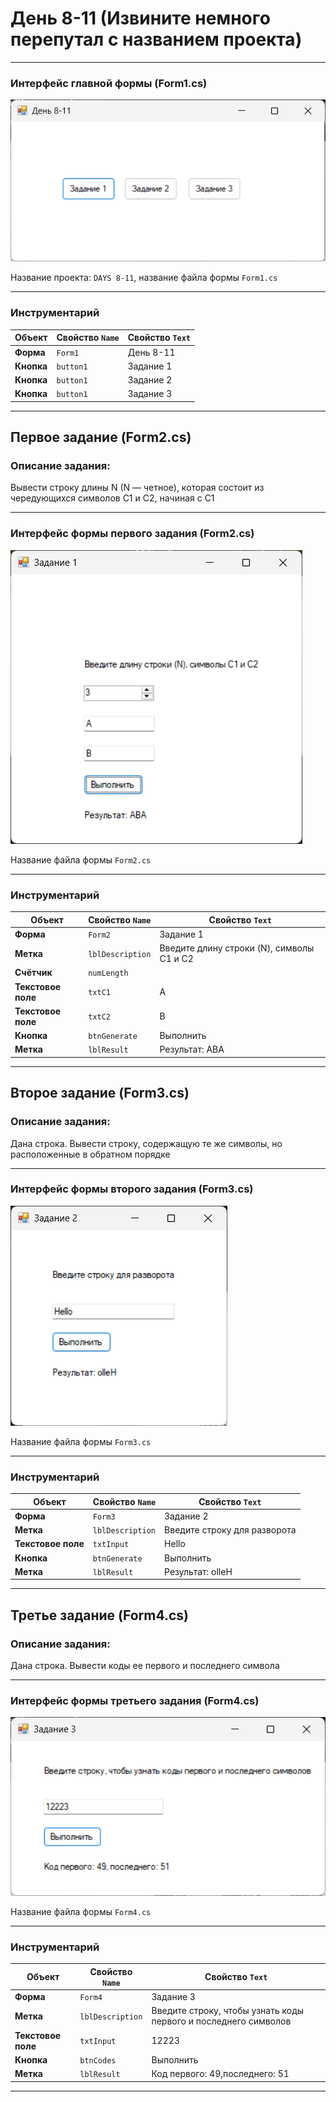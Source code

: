 # День 8-11 (Извините немного перепутал с названием проекта)

---
### Интерфейс главной формы (Form1.cs)
![Интерфейс главной формы](images/Main.png)

Название проекта: `DAYS 8-11`, название файла формы `Form1.cs`

---

### Инструментарий

| Объект              | Свойство `Name` | Свойство `Text`    |
|---------------------|-----------------|--------------------|
| **Форма**           | `Form1`         | День 8-11          |
| **Кнопка**          | `button1`       | Задание 1          |
| **Кнопка**          | `button1`       | Задание 2          |
| **Кнопка**          | `button1`       | Задание 3          |
---
## Первое задание (Form2.cs)

### Описание задания:
Вывести строку длины N (N — четное), которая состоит из
чередующихся символов C1 и C2, начиная с C1

---

### Интерфейс формы первого задания (Form2.cs)
![Интерфейс первого задания](images/1.png)

Название файла формы `Form2.cs`

---

### Инструментарий

| Объект              | Свойство `Name`        | Свойство `Text`                           |
|---------------------|------------------------|-------------------------------------------|
| **Форма**           | `Form2`                | Задание 1                                 |
| **Метка**           | `lblDescription`       | Введите длину строки (N), символы C1 и C2 |
| **Счётчик**         | `numLength`            |                                           |
| **Текстовое поле**  | `txtC1`                | A                                         |
| **Текстовое поле**  | `txtC2`                | B                                         |
| **Кнопка**          | `btnGenerate`          | Выполнить                                 |
| **Метка**           | `lblResult`            | Результат: ABA                            |
---
## Второе задание (Form3.cs)

### Описание задания:
Дана строка. Вывести строку, содержащую те же символы, но
расположенные в обратном порядке

---

### Интерфейс формы второго задания (Form3.cs)
![Интерфейс второго задания](images/2.png)

Название файла формы `Form3.cs`

---

### Инструментарий

| Объект              | Свойство `Name`        | Свойство `Text`              |
|---------------------|------------------------|------------------------------|
| **Форма**           | `Form3`                | Задание 2                    |
| **Метка**           | `lblDescription`       | Введите строку для разворота |
| **Текстовое поле**  | `txtInput`             | Hello                        |
| **Кнопка**          | `btnGenerate`          | Выполнить                    |
| **Метка**           | `lblResult`            | Результат: olleH             |

---
## Третье задание (Form4.cs)

### Описание задания:
Дана строка. Вывести коды ее первого и последнего символа

---

### Интерфейс формы третьего задания (Form4.cs)
![Интерфейс третьего задания](images/3.png)

Название файла формы `Form4.cs`

---

### Инструментарий

| Объект              | Свойство `Name`        | Свойство `Text`                                                 |
|---------------------|------------------------|-----------------------------------------------------------------|
| **Форма**           | `Form4`                | Задание 3                                                       |
| **Метка**           | `lblDescription`       | Введите строку, чтобы узнать коды первого и последнего символов |
| **Текстовое поле**  | `txtInput`             | 12223                                                           |
| **Кнопка**          | `btnCodes`             | Выполнить                                                       |
| **Метка**           | `lblResult`            | Код первого: 49,последнего: 51                                  |
---
